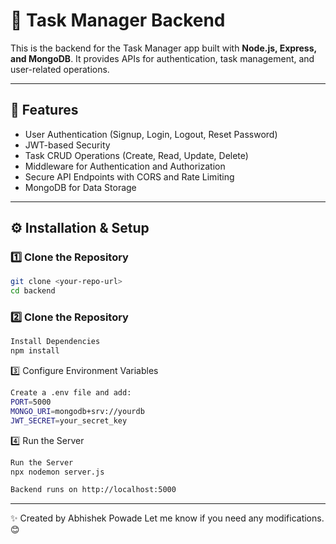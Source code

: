 # 📝 Task Manager Backend

This is the backend for the Task Manager app built with **Node.js, Express, and MongoDB**. It provides APIs for authentication, task management, and user-related operations.

---

## 🚀 Features

- User Authentication (Signup, Login, Logout, Reset Password)
- JWT-based Security
- Task CRUD Operations (Create, Read, Update, Delete)
- Middleware for Authentication and Authorization
- Secure API Endpoints with CORS and Rate Limiting
- MongoDB for Data Storage

---

## ⚙️ Installation & Setup

### 1️⃣ Clone the Repository

```bash
git clone <your-repo-url>
cd backend

```

### 2️⃣ Clone the Repository

```bash
Install Dependencies
npm install
```

3️⃣ Configure Environment Variables

```bash
Create a .env file and add:
PORT=5000
MONGO_URI=mongodb+srv://yourdb
JWT_SECRET=your_secret_key
```

4️⃣ Run the Server

```bash
Run the Server
npx nodemon server.js

Backend runs on http://localhost:5000
```

---

✨ Created by Abhishek Powade
Let me know if you need any modifications. 😊

```

```
